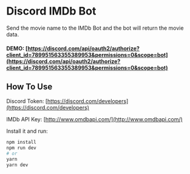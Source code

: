 # Discord IMDb Bot

Send the movie name to the IMDb Bot and the bot will return the movie data.

#### DEMO: [https://discord.com/api/oauth2/authorize?client_id=789951563355389953&permissions=0&scope=bot](https://discord.com/api/oauth2/authorize?client_id=789951563355389953&permissions=0&scope=bot)

## How To Use

Discord Token: [https://discord.com/developers](https://discord.com/developers)

IMDb API Key: [http://www.omdbapi.com/](http://www.omdbapi.com/)

Install it and run:

```bash
npm install
npm run dev
# or
yarn
yarn dev
```
